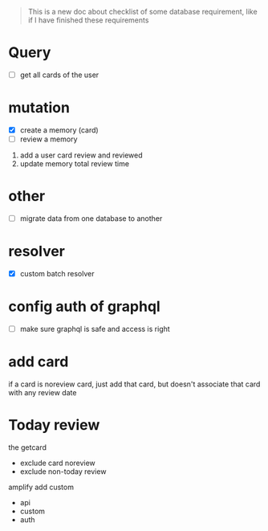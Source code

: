 > This is a new doc about checklist of some database requirement, like if I have finished these requirements


# Query

- [ ] get all cards of the user


# mutation

- [x] create a memory (card)
- [ ] review a memory
1. add a user card review and reviewed
2. update memory total review time




# other

- [ ] migrate data from one database to another

# resolver

- [x] custom batch resolver

# config auth of graphql
- [ ] make sure graphql is safe and access is right

# add card

if a card is noreview card,
just add that card, but doesn't associate that card with any review date

# Today review

the getcard

- exclude card noreview
- exclude non-today review



amplify add custom

- api
- custom
- auth

